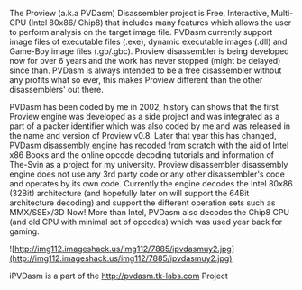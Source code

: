 The Proview (a.k.a PVDasm) Disassembler project is Free, Interactive, Multi-CPU (Intel 80x86/ Chip8) that includes many features which allows the user to perform analysis on the target image file. PVDasm currently support image files of executable files (.exe), dynamic executable images (.dll) and Game-Boy image files (.gb/.gbc). Proview disassembler is being developed now for over 6 years and the work has never stopped (might be delayed) since than. PVDasm is always intended to be a free disassembler without any profits what so ever, this makes Proview different than the other disassemblers' out there.

PVDasm has been coded by me in 2002, history can shows that the first Proview engine was developed as a side project and was integrated as a part of a packer identifier which was also coded by me and was released in the name and version of Proview v0.8. Later that year this has changed, PVDasm disassembly engine has recoded from scratch with the aid of Intel x86 Books and the online opcode decoding tutorials and information of The-Svin as a project for my university. Proview disassembler disassembly engine does not use any 3rd party code or any other disassembler's code and operates by its own code. Currently the engine decodes the Intel 80x86 (32Bit) architecture (and hopefully later on will support the 64Bit architecture decoding) and support the different operation sets such as MMX/SSEx/3D Now! More than Intel, PVDasm also decodes the Chip8 CPU (and old CPU with minimal set of opcodes) which was used year back for gaming.

![http://img112.imageshack.us/img112/7885/ipvdasmuy2.jpg](http://img112.imageshack.us/img112/7885/ipvdasmuy2.jpg)


iPVDasm is a part of the http://pvdasm.tk-labs.com Project